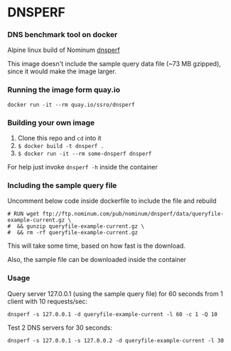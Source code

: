 # DNSPERF

### DNS benchmark tool on docker

Alpine linux build of Nominum [dnsperf](http://nominum.com/measurement-tools/)

This image doesn't include the sample query data file (~73 MB gzipped),
since it would make the image larger.


### Running the image form quay.io

`docker run -it --rm quay.io/ssro/dnsperf`

### Building your own image

1. Clone this repo and `cd` into it
2. `$ docker build -t dnsperf .`
3. `$ docker run -it --rm some-dnsperf dnsperf`

For help just invoke `dnsperf -h` inside the container

### Including the sample query file

Uncomment below code inside dockerfile to include the file and rebuild

```
# RUN wget ftp://ftp.nominum.com/pub/nominum/dnsperf/data/queryfile-example-current.gz \
#  && gunzip queryfile-example-current.gz \
#  && rm -rf queryfile-example-current.gz

```

This will take some time, based on how fast is the download.

Also, the sample file can be downloaded inside the container

### Usage

Query server 127.0.0.1 (using the sample query file) for 60 seconds from 1 client
with 10 requests/sec:

`dnsperf -s 127.0.0.1 -d queryfile-example-current -l 60 -c 1 -Q 10`

Test 2 DNS servers for 30 seconds:

`dnsperf -s 127.0.0.1 -s 127.0.0.2 -d queryfile-example-current -l 30`

